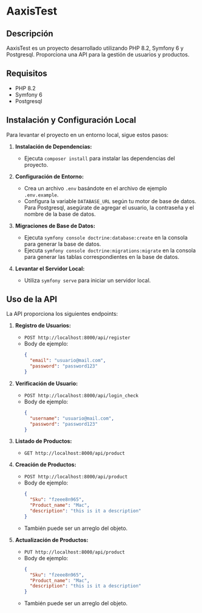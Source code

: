 # AaxisTest

## Descripción
AaxisTest es un proyecto desarrollado utilizando PHP 8.2, Symfony 6 y Postgresql. Proporciona una API para la gestión de usuarios y productos.

## Requisitos
- PHP 8.2
- Symfony 6
- Postgresql

## Instalación y Configuración Local
Para levantar el proyecto en un entorno local, sigue estos pasos:

1. **Instalación de Dependencias:**
   - Ejecuta `composer install` para instalar las dependencias del proyecto.

2. **Configuración de Entorno:**
   - Crea un archivo `.env` basándote en el archivo de ejemplo `.env.example`.
   - Configura la variable `DATABASE_URL` según tu motor de base de datos. Para Postgresql, asegúrate de agregar el usuario, la contraseña y el nombre de la base de datos.

3. **Migraciones de Base de Datos:**
   - Ejecuta `symfony console doctrine:database:create` en la consola para generar la base de datos.
   - Ejecuta `symfony console doctrine:migrations:migrate` en la consola para generar las tablas correspondientes en la base de datos.

5. **Levantar el Servidor Local:**
   - Utiliza `symfony serve` para iniciar un servidor local.

## Uso de la API
La API proporciona los siguientes endpoints:

1. **Registro de Usuarios:**
   - `POST http://localhost:8000/api/register`
   - Body de ejemplo:
     ```json
     {
       "email": "usuario@mail.com",
       "password": "password123"
     }
     ```

2. **Verificación de Usuario:**
   - `POST http://localhost:8000/api/login_check`
   - Body de ejemplo:
     ```json
     {
       "username": "usuario@mail.com",
       "password": "password123"
     }
     ```

3. **Listado de Productos:**
   - `GET http://localhost:8000/api/product`

4. **Creación de Productos:**
   - `POST http://localhost:8000/api/product`
   - Body de ejemplo:
     ```json
     {
       "Sku": "fzeee8n965",
       "Product_name": "Mac",
       "description": "this is it a description"
     }
     ```
   - También puede ser un arreglo del objeto.

5. **Actualización de Productos:**
   - `PUT http://localhost:8000/api/product`
   - Body de ejemplo:
     ```json
     {
       "Sku": "fzeee8n965",
       "Product_name": "Mac",
       "description": "this is it a description"
     }
     ```
   - También puede ser un arreglo del objeto.
